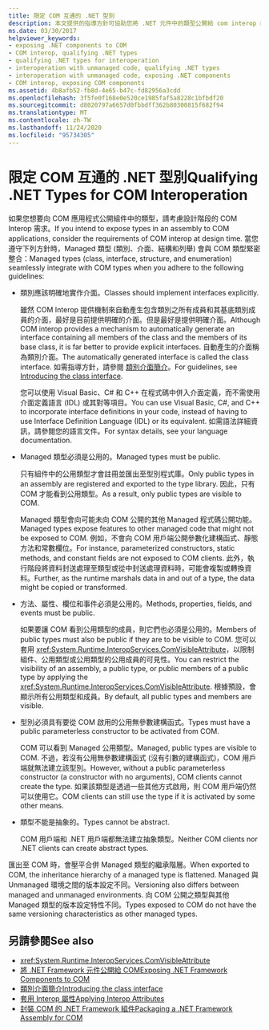 ```yaml
---
title: 限定 COM 互通的 .NET 型別
description: 本文提供的指導方針可協助您將 .NET 元件中的類型公開給 com interop 的 COM 應用程式。
ms.date: 03/30/2017
helpviewer_keywords:
- exposing .NET components to COM
- COM interop, qualifying .NET types
- qualifying .NET types for interoperation
- interoperation with unmanaged code, qualifying .NET types
- interoperation with unmanaged code, exposing .NET components
- COM interop, exposing COM components
ms.assetid: 4b8afb52-fb8d-4e65-b47c-fd82956a3cdd
ms.openlocfilehash: 3f5fe0f168e0e520ce1985faf5a8228c1bfbdf20
ms.sourcegitcommit: d8020797a6657d0fbbdff362b80300815f682f94
ms.translationtype: MT
ms.contentlocale: zh-TW
ms.lasthandoff: 11/24/2020
ms.locfileid: "95734305"
---
```

# <a name="qualifying-net-types-for-com-interoperation"></a><span data-ttu-id="4a843-103">限定 COM 互通的 .NET 型別</span><span class="sxs-lookup"><span data-stu-id="4a843-103">Qualifying .NET Types for COM Interoperation</span></span>

<span data-ttu-id="4a843-104">如果您想要向 COM 應用程式公開組件中的類型，請考慮設計階段的 COM Interop 需求。</span><span class="sxs-lookup"><span data-stu-id="4a843-104">If you intend to expose types in an assembly to COM applications, consider the requirements of COM interop at design time.</span></span> <span data-ttu-id="4a843-105">當您遵守下列方針時，Managed 類型 (類別、介面、結構和列舉) 會與 COM 類型緊密整合：</span><span class="sxs-lookup"><span data-stu-id="4a843-105">Managed types (class, interface, structure, and enumeration) seamlessly integrate with COM types when you adhere to the following guidelines:</span></span>  
  
- <span data-ttu-id="4a843-106">類別應該明確地實作介面。</span><span class="sxs-lookup"><span data-stu-id="4a843-106">Classes should implement interfaces explicitly.</span></span>  
  
     <span data-ttu-id="4a843-107">雖然 COM Interop 提供機制來自動產生包含類別之所有成員和其基底類別成員的介面，最好是目前提供明確的介面。但是最好是提供明確介面。</span><span class="sxs-lookup"><span data-stu-id="4a843-107">Although COM interop provides a mechanism to automatically generate an interface containing all members of the class and the members of its base class, it is far better to provide explicit interfaces.</span></span> <span data-ttu-id="4a843-108">自動產生的介面稱為類別介面。</span><span class="sxs-lookup"><span data-stu-id="4a843-108">The automatically generated interface is called the class interface.</span></span> <span data-ttu-id="4a843-109">如需指導方針，請參閱 [類別介面簡介](com-callable-wrapper.md#introducing-the-class-interface)。</span><span class="sxs-lookup"><span data-stu-id="4a843-109">For guidelines, see [Introducing the class interface](com-callable-wrapper.md#introducing-the-class-interface).</span></span>  
  
     <span data-ttu-id="4a843-110">您可以使用 Visual Basic、C# 和 C++ 在程式碼中併入介面定義，而不需使用介面定義語言 (IDL) 或其對等項目。</span><span class="sxs-lookup"><span data-stu-id="4a843-110">You can use Visual Basic, C#, and C++ to incorporate interface definitions in your code, instead of having to use Interface Definition Language (IDL) or its equivalent.</span></span> <span data-ttu-id="4a843-111">如需語法詳細資訊，請參閱您的語言文件。</span><span class="sxs-lookup"><span data-stu-id="4a843-111">For syntax details, see your language documentation.</span></span>  
  
- <span data-ttu-id="4a843-112">Managed 類型必須是公用的。</span><span class="sxs-lookup"><span data-stu-id="4a843-112">Managed types must be public.</span></span>  
  
     <span data-ttu-id="4a843-113">只有組件中的公用類型才會註冊並匯出至型別程式庫。</span><span class="sxs-lookup"><span data-stu-id="4a843-113">Only public types in an assembly are registered and exported to the type library.</span></span> <span data-ttu-id="4a843-114">因此，只有 COM 才能看到公用類型。</span><span class="sxs-lookup"><span data-stu-id="4a843-114">As a result, only public types are visible to COM.</span></span>  
  
     <span data-ttu-id="4a843-115">Managed 類型會向可能未向 COM 公開的其他 Managed 程式碼公開功能。</span><span class="sxs-lookup"><span data-stu-id="4a843-115">Managed types expose features to other managed code that might not be exposed to COM.</span></span> <span data-ttu-id="4a843-116">例如，不會向 COM 用戶端公開參數化建構函式、靜態方法和常數欄位。</span><span class="sxs-lookup"><span data-stu-id="4a843-116">For instance, parameterized constructors, static methods, and constant fields are not exposed to COM clients.</span></span> <span data-ttu-id="4a843-117">此外，執行階段將資料封送處理至類型或從中封送處理資料時，可能會複製或轉換資料。</span><span class="sxs-lookup"><span data-stu-id="4a843-117">Further, as the runtime marshals data in and out of a type, the data might be copied or transformed.</span></span>  
  
- <span data-ttu-id="4a843-118">方法、屬性、欄位和事件必須是公用的。</span><span class="sxs-lookup"><span data-stu-id="4a843-118">Methods, properties, fields, and events must be public.</span></span>  
  
     <span data-ttu-id="4a843-119">如果要讓 COM 看到公用類型的成員，則它們也必須是公用的。</span><span class="sxs-lookup"><span data-stu-id="4a843-119">Members of public types must also be public if they are to be visible to COM.</span></span> <span data-ttu-id="4a843-120">您可以套用 <xref:System.Runtime.InteropServices.ComVisibleAttribute>，以限制組件、公用類型或公用類型的公用成員的可見性。</span><span class="sxs-lookup"><span data-stu-id="4a843-120">You can restrict the visibility of an assembly, a public type, or public members of a public type by applying the <xref:System.Runtime.InteropServices.ComVisibleAttribute>.</span></span> <span data-ttu-id="4a843-121">根據預設，會顯示所有公用類型和成員。</span><span class="sxs-lookup"><span data-stu-id="4a843-121">By default, all public types and members are visible.</span></span>  
  
- <span data-ttu-id="4a843-122">型別必須具有要從 COM 啟用的公用無參數建構函式。</span><span class="sxs-lookup"><span data-stu-id="4a843-122">Types must have a public parameterless constructor to be activated from COM.</span></span>  
  
     <span data-ttu-id="4a843-123">COM 可以看到 Managed 公用類型。</span><span class="sxs-lookup"><span data-stu-id="4a843-123">Managed, public types are visible to COM.</span></span> <span data-ttu-id="4a843-124">不過，若沒有公用無參數建構函式 (沒有引數的建構函式)，COM 用戶端就無法建立該型別。</span><span class="sxs-lookup"><span data-stu-id="4a843-124">However, without a public parameterless constructor (a constructor with no arguments), COM clients cannot create the type.</span></span> <span data-ttu-id="4a843-125">如果該類型是透過一些其他方式啟用，則 COM 用戶端仍然可以使用它。</span><span class="sxs-lookup"><span data-stu-id="4a843-125">COM clients can still use the type if it is activated by some other means.</span></span>  
  
- <span data-ttu-id="4a843-126">類型不能是抽象的。</span><span class="sxs-lookup"><span data-stu-id="4a843-126">Types cannot be abstract.</span></span>  
  
     <span data-ttu-id="4a843-127">COM 用戶端和 .NET 用戶端都無法建立抽象類型。</span><span class="sxs-lookup"><span data-stu-id="4a843-127">Neither COM clients nor .NET clients can create abstract types.</span></span>  
  
 <span data-ttu-id="4a843-128">匯出至 COM 時，會壓平合併 Managed 類型的繼承階層。</span><span class="sxs-lookup"><span data-stu-id="4a843-128">When exported to COM, the inheritance hierarchy of a managed type is flattened.</span></span> <span data-ttu-id="4a843-129">Managed 與 Unmanaged 環境之間的版本設定不同。</span><span class="sxs-lookup"><span data-stu-id="4a843-129">Versioning also differs between managed and unmanaged environments.</span></span> <span data-ttu-id="4a843-130">向 COM 公開之類型與其他 Managed 類型的版本設定特性不同。</span><span class="sxs-lookup"><span data-stu-id="4a843-130">Types exposed to COM do not have the same versioning characteristics as other managed types.</span></span>  
  
## <a name="see-also"></a><span data-ttu-id="4a843-131">另請參閱</span><span class="sxs-lookup"><span data-stu-id="4a843-131">See also</span></span>

- <xref:System.Runtime.InteropServices.ComVisibleAttribute>
- [<span data-ttu-id="4a843-132">將 .NET Framework 元件公開給 COM</span><span class="sxs-lookup"><span data-stu-id="4a843-132">Exposing .NET Framework Components to COM</span></span>](../../framework/interop/exposing-dotnet-components-to-com.md)
- [<span data-ttu-id="4a843-133">類別介面簡介</span><span class="sxs-lookup"><span data-stu-id="4a843-133">Introducing the class interface</span></span>](com-callable-wrapper.md#introducing-the-class-interface)
- [<span data-ttu-id="4a843-134">套用 Interop 屬性</span><span class="sxs-lookup"><span data-stu-id="4a843-134">Applying Interop Attributes</span></span>](apply-interop-attributes.md)
- [<span data-ttu-id="4a843-135">封裝 COM 的 .NET Framework 組件</span><span class="sxs-lookup"><span data-stu-id="4a843-135">Packaging a .NET Framework Assembly for COM</span></span>](../../framework/interop/packaging-an-assembly-for-com.md)
